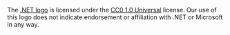 The [.NET logo][1] is licensed under the [CC0 1.0 Universal][2] license.
Our use of this logo does not indicate endorsement or affiliation with .NET or Microsoft in any way.

[1]: https://github.com/dotnet/brand
[2]: https://creativecommons.org/publicdomain/zero/1.0/
